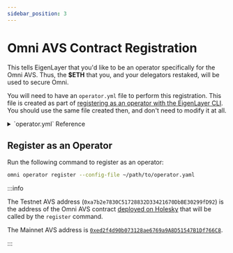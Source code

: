 ```yaml
---
sidebar_position: 3
---
```


# Omni AVS Contract Registration

This tells EigenLayer that you'd like to be an operator specifically for the Omni AVS. Thus, the **\$ETH** that you, and your delegators restaked, will be used to secure Omni.

You will need to have an `operator.yml` file to perform this registration. This file is created as part of [registering as an operator with the EigenLayer CLI](https://docs.eigenlayer.xyz/eigenlayer/operator-guides/operator-installation). You should use the same file created then, and don't need to modify it at all.

<details>
<summary>`operator.yml` Reference</summary>

For further information on this reference, please refer to the [EigenLayer reference example](https://github.com/Layr-Labs/eigenlayer-cli/blob/master/pkg/operator/config/operator-config-example.yaml). Note that this example was generated for Holesky testnet. You should use your pre-existing `operator.yaml`, configured for the network you're registering on.

**Testnet**

```yaml
operator:
    address: 0xfd23f7f705344bce1582fcf9bc6a0dc8e33b3b61 # Your operator address
    earnings_receiver_address: 0xfd23f7f705344bce1582fcf9bc6a0dc8e33b3b61 # Your operator payout address, may be the same as above
    delegation_approver_address: "0x0000000000000000000000000000000000000000" # Your delegation approver address, may be left as shown
    staker_opt_out_window_blocks: 0 # may be left as shown, and can be updated later using EigenLayer CLI
    metadata_url: "https://raw.githubusercontent.com/idea404/resources/main/eigenlayer/metadata.json" # Your metadata URL
el_delegation_manager_address: 0xA44151489861Fe9e3055d95adC98FbD462B948e7 # The address of the EigenLayer delegation manager on Holesky
eth_rpc_url: https://ethereum-holesky-rpc.publicnode.com # Holesky RPC URL
private_key_store_path: /Users/idea404/.eigenlayer/operator_keys/OpKeys1.ecdsa.key.json # Your private key store path generated or imported by EigenLayer CLI
signer_type: local_keystore # Your signer type, may be left as shown
chain_id: 17000 # The chain ID of Holesky
```

**Mainnet**

```yaml
operator:
    address: 0xfd23f7f705344bce1582fcf9bc6a0dc8e33b3b61 # Your operator address
    earnings_receiver_address: 0xfd23f7f705344bce1582fcf9bc6a0dc8e33b3b61 # Your operator payout address, may be the same as above
    delegation_approver_address: "0x0000000000000000000000000000000000000000" # Your delegation approver address, may be left as shown
    staker_opt_out_window_blocks: 0 # may be left as shown, and can be updated later using EigenLayer CLI
    metadata_url: "https://raw.githubusercontent.com/idea404/resources/main/eigenlayer/metadata.json" # Your metadata URL
el_delegation_manager_address: 0x39053D51B77DC0d36036Fc1fCc8Cb819df8Ef37A # Ethereum mainnet address for the EigenLayer delegation manager
eth_rpc_url: https://ethereum-rpc.publicnode.com # Ethereum mainnet RPC URL
private_key_store_path: /Users/idea404/.eigenlayer/operator_keys/OpKeys1.ecdsa.key.json # Your private key store path generated or imported by EigenLayer CLI
signer_type: local_keystore # Your signer type, may be left as shown
chain_id: 1 # The chain ID of Ethereum mainnet
```

</details>

## Register as an Operator

Run the following command to register as an operator:

```bash
omni operator register --config-file ~/path/to/operator.yaml
```

:::info

The Testnet AVS address (`0xa7b2e7830C51728832D33421670DbBE30299fD92`) is the address of the Omni AVS contract [deployed on Holesky](https://holesky.etherscan.io/address/0xa7b2e7830C51728832D33421670DbBE30299fD92) that will be called by the `register` command.

The Mainnet AVS address is [`0xed2f4d90b073128ae6769a9A8D51547B1Df766C8`](https://etherscan.io/address/0xed2f4d90b073128ae6769a9A8D51547B1Df766C8).

:::

